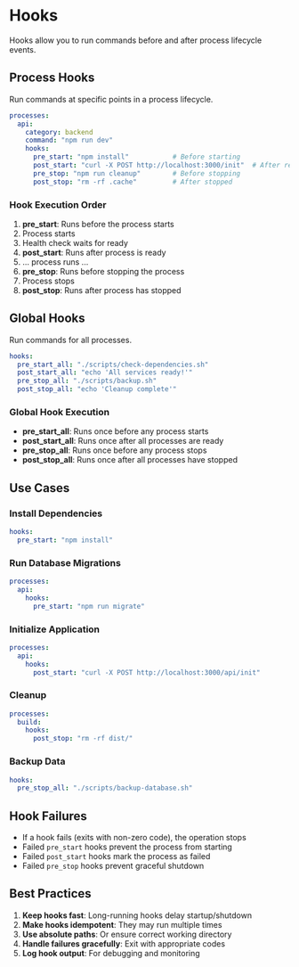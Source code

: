 # Hooks

Hooks allow you to run commands before and after process lifecycle events.

## Process Hooks

Run commands at specific points in a process lifecycle.

```yaml
processes:
  api:
    category: backend
    command: "npm run dev"
    hooks:
      pre_start: "npm install"           # Before starting
      post_start: "curl -X POST http://localhost:3000/init"  # After ready
      pre_stop: "npm run cleanup"        # Before stopping
      post_stop: "rm -rf .cache"         # After stopped
```

### Hook Execution Order

1. **pre_start**: Runs before the process starts
2. Process starts
3. Health check waits for ready
4. **post_start**: Runs after process is ready
5. ... process runs ...
6. **pre_stop**: Runs before stopping the process
7. Process stops
8. **post_stop**: Runs after process has stopped

## Global Hooks

Run commands for all processes.

```yaml
hooks:
  pre_start_all: "./scripts/check-dependencies.sh"
  post_start_all: "echo 'All services ready!'"
  pre_stop_all: "./scripts/backup.sh"
  post_stop_all: "echo 'Cleanup complete'"
```

### Global Hook Execution

- **pre_start_all**: Runs once before any process starts
- **post_start_all**: Runs once after all processes are ready
- **pre_stop_all**: Runs once before any process stops
- **post_stop_all**: Runs once after all processes have stopped

## Use Cases

### Install Dependencies

```yaml
hooks:
  pre_start: "npm install"
```

### Run Database Migrations

```yaml
processes:
  api:
    hooks:
      pre_start: "npm run migrate"
```

### Initialize Application

```yaml
processes:
  api:
    hooks:
      post_start: "curl -X POST http://localhost:3000/api/init"
```

### Cleanup

```yaml
processes:
  build:
    hooks:
      post_stop: "rm -rf dist/"
```

### Backup Data

```yaml
hooks:
  pre_stop_all: "./scripts/backup-database.sh"
```

## Hook Failures

- If a hook fails (exits with non-zero code), the operation stops
- Failed `pre_start` hooks prevent the process from starting
- Failed `post_start` hooks mark the process as failed
- Failed `pre_stop` hooks prevent graceful shutdown

## Best Practices

1. **Keep hooks fast**: Long-running hooks delay startup/shutdown
2. **Make hooks idempotent**: They may run multiple times
3. **Use absolute paths**: Or ensure correct working directory
4. **Handle failures gracefully**: Exit with appropriate codes
5. **Log hook output**: For debugging and monitoring
